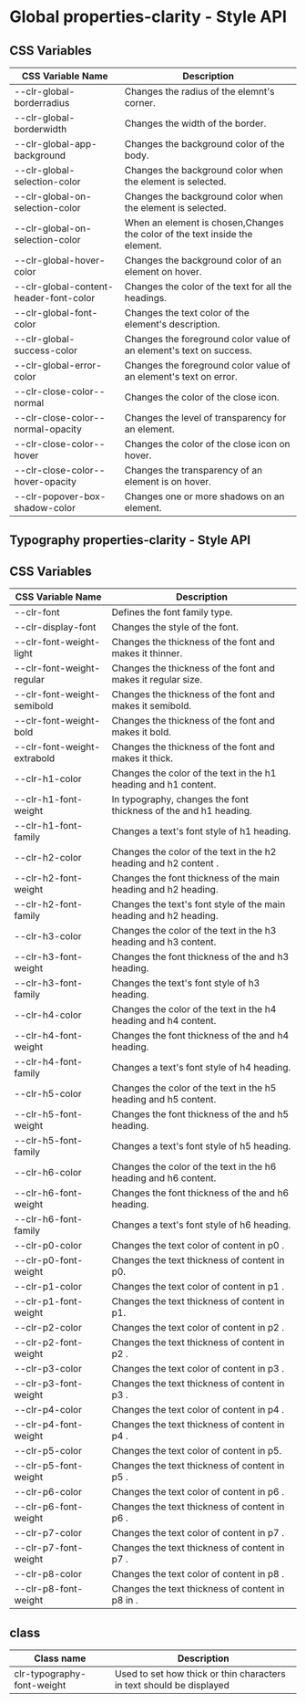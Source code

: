 # Global properties-clarity - Style API

## CSS Variables

| CSS Variable Name                 | Description                                                  |
| ----------------------------------| -------------------------------------------------------------|
| --clr-global-borderradius         | Changes the radius of the elemnt's corner.
| --clr-global-borderwidth          | Changes the width of the border.
| --clr-global-app-background       | Changes the background color of the body.
| --clr-global-selection-color      | Changes the background color when the element is selected.
| --clr-global-on-selection-color   | Changes the background color when the element is selected.
| --clr-global-on-selection-color   | When an element is chosen,Changes the color of the text inside the element.
| --clr-global-hover-color          | Changes the background color of an element on hover.
| --clr-global-content-header-font-color | Changes the color of the text for all the headings.
| --clr-global-font-color           | Changes the text color of the element's description.
| --clr-global-success-color        | Changes the foreground color value of an element's text on success.
| --clr-global-error-color          | Changes the foreground color value of an element's text on error.
| --clr-close-color--normal         | Changes the color of the close icon.
| --clr-close-color--normal-opacity | Changes the level of transparency for an element.
| --clr-close-color--hover          | Changes the color of the close icon on hover.
| --clr-close-color--hover-opacity  | Changes the transparency of an element is on hover.
| --clr-popover-box-shadow-color    | Changes one or more shadows on an element.

## Typography properties-clarity - Style API

## CSS Variables

| CSS Variable Name           | Description                                                        |
| --------------------------  | ------------------------------------------------------------------ |
| --clr-font                  | Defines the font family type.
| --clr-display-font          | Changes the style of the font.
| --clr-font-weight-light     | Changes the thickness of the font and makes it thinner.
| --clr-font-weight-regular   | Changes the thickness of the font and makes it regular size.
| --clr-font-weight-semibold  | Changes the thickness of the font and makes it semibold.
| --clr-font-weight-bold      | Changes the thickness of the font and makes it bold.
| --clr-font-weight-extrabold | Changes the thickness of the font and makes it thick.
| --clr-h1-color              | Changes the color of the text in the h1 heading and h1 content.
| --clr-h1-font-weight        | In typography, changes the font thickness of the and h1 heading.
| --clr-h1-font-family        | Changes a text's font style of h1 heading.
| --clr-h2-color              | Changes the color of the text in the h2 heading and h2 content .
| --clr-h2-font-weight        | Changes the font thickness of the main heading and h2 heading.
| --clr-h2-font-family        | Changes the text's font style of the main heading and h2 heading.
| --clr-h3-color              | Changes the color of the text in the h3 heading and h3 content.
| --clr-h3-font-weight        | Changes the font thickness of the and h3 heading.
|--clr-h3-font-family         | Changes the text's font style of h3 heading.
| --clr-h4-color              | Changes the color of the text in the h4 heading and h4 content.
| --clr-h4-font-weight        | Changes the font thickness of the and h4 heading.
| --clr-h4-font-family        | Changes a text's font style of h4 heading.
| --clr-h5-color              | Changes the color of the text in the h5 heading and h5 content.
| --clr-h5-font-weight        | Changes the font thickness of the and h5 heading.
| --clr-h5-font-family        | Changes a text's font style of h5 heading.
| --clr-h6-color              | Changes the color of the text in the h6 heading and h6 content.
| --clr-h6-font-weight        | Changes the font thickness of the and h6 heading.
| --clr-h6-font-family        | Changes a text's font style of h6 heading.
| --clr-p0-color              | Changes the text color of content in p0 .
| --clr-p0-font-weight        | Changes the text thickness of content in p0.
| --clr-p1-color              | Changes the text color of content in p1 .
| --clr-p1-font-weight        | Changes the text thickness of content in p1.
| --clr-p2-color              | Changes the text color of content in p2 .
| --clr-p2-font-weight        | Changes the text thickness of content in p2 .
| --clr-p3-color              | Changes the text color of content in p3 .
| --clr-p3-font-weight        | Changes the text thickness of content in p3 .
| --clr-p4-color              | Changes the text color of content in p4 .
| --clr-p4-font-weight        | Changes the text thickness of content in p4 .
| --clr-p5-color              | Changes the text color of content in p5.
| --clr-p5-font-weight        | Changes the text thickness of content in p5 .
| --clr-p6-color              | Changes the text color of content in p6 .
| --clr-p6-font-weight        | Changes the text thickness of content in p6 .
| --clr-p7-color              | Changes the text color of content in p7 .
| --clr-p7-font-weight        | Changes the text thickness of content in p7 .
| --clr-p8-color              | Changes the text color of content in p8 .
| --clr-p8-font-weight        | Changes the text thickness of content in p8 in .

## class

| Class name                   | Description                              |
| ---------------------------- | ---------------------------------------- |
| clr-typography-font-weight   | Used to set how thick or thin characters in text should be displayed |